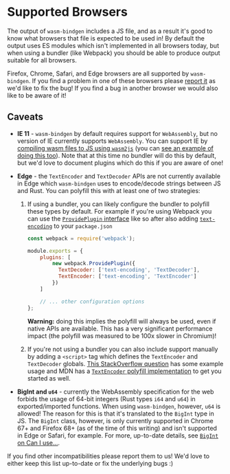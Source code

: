 # Supported Browsers

The output of `wasm-bindgen` includes a JS file, and as a result it's good to
know what browsers that file is expected to be used in! By default the output
uses ES modules which isn't implemented in all browsers today, but when using a
bundler (like Webpack) you should be able to produce output suitable for all
browsers.

Firefox, Chrome, Safari, and Edge browsers are all supported by
`wasm-bindgen`. If you find a problem in one of these browsers please [report
it] as we'd like to fix the bug! If you find a bug in another browser we would
also like to be aware of it!

## Caveats

* **IE 11** - `wasm-bindgen` by default requires support for
  `WebAssembly`, but no version of IE currently supports `WebAssembly`. You can
  support IE by [compiling wasm files to JS using `wasm2js`][w2js] (you can [see
  an example of doing this too](../examples/wasm2js.html)). Note
  that at this time no bundler will do this by default, but we'd love to
  document plugins which do this if you are aware of one!

* **Edge** - the `TextEncoder` and `TextDecoder` APIs are not currently
  available in Edge which `wasm-bindgen` uses to encode/decode strings between
  JS and Rust. You can polyfill this with at least one of two strategies:

  1. If using a bundler, you can likely configure the bundler to polyfill these
     types by default. For example if you're using Webpack you can use the
     [`ProvidePlugin` interface][wpp] like so after also adding
     [`text-encoding`] to your `package.json`

     ```js
     const webpack = require('webpack');

     module.exports = {
         plugins: [
             new webpack.ProvidePlugin({
               TextDecoder: ['text-encoding', 'TextDecoder'],
               TextEncoder: ['text-encoding', 'TextEncoder']
             })
         ]

         // ... other configuration options
     };
     ```

     **Warning:** doing this implies the polyfill will always be used,
     even if native APIs are available. This has a very significant
     performance impact (the polyfill was measured to be 100x slower in Chromium)!

  2. If you're not using a bundler you can also include support manually by
     adding a `<script>` tag which defines the `TextEncoder` and `TextDecoder`
     globals. [This StackOverflow question][soq] has some example usage and MDN
     has a [`TextEncoder` polyfill implementation][mdntepi] to get you started
     as well.

* **BigInt and `u64`** - currently the WebAssembly specification for the web
  forbids the usage of 64-bit integers (Rust types `i64` and `u64`) in
  exported/imported functions. When using `wasm-bindgen`, however, `u64` is
  allowed! The reason for this is that it's translated to the `BigInt` type in
  JS. The `BigInt` class, however, is only currently supported in Chrome 67+ and
  Firefox 68+ (as of the time of this writing) and isn't supported in Edge or
  Safari, for example. For more, up-to-date details, see [`BigInt` on Can I
  use...][ciu_bigint].

If you find other incompatibilities please report them to us! We'd love to
either keep this list up-to-date or fix the underlying bugs :)

[report it]: https://github.com/rustwasm/wasm-bindgen/issues/new
[w2js]: https://github.com/WebAssembly/binaryen
[wpp]: https://webpack.js.org/plugins/provide-plugin/
[`text-encoding`]: https://www.npmjs.com/package/text-encoding
[soq]: https://stackoverflow.com/questions/40662142/polyfill-for-textdecoder/46549188#46549188
[mdntepi]: https://developer.mozilla.org/en-US/docs/Web/API/TextEncoder#Polyfill
[ciu_bigint]: https://caniuse.com/#feat=bigint
